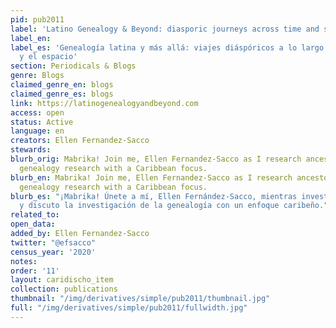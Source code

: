 ```yaml
---
pid: pub2011
label: 'Latino Genealogy & Beyond: diasporic journeys across time and space'
label_en:
label_es: 'Genealogía latina y más allá: viajes diáspóricos a lo largo del tiempo
  y el espacio'
section: Periodicals & Blogs
genre: Blogs
claimed_genre_en: blogs
claimed_genre_es: blogs
link: https://latinogenealogyandbeyond.com
access: open
status: Active
language: en
creators: Ellen Fernandez-Sacco
stewards:
blurb_orig: Mabrika! Join me, Ellen Fernandez-Sacco as I research ancestors and discuss
  genealogy research with a Caribbean focus.
blurb_en: Mabrika! Join me, Ellen Fernandez-Sacco as I research ancestors and discuss
  genealogy research with a Caribbean focus.
blurb_es: "¡Mabrika! Únete a mí, Ellen Fernández-Sacco, mientras investigo a los antepasados
  ​​y discuto la investigación de la genealogía con un enfoque caribeño."
related_to:
open_data:
added_by: Ellen Fernandez-Sacco
twitter: "@efsacco"
census_year: '2020'
notes:
order: '11'
layout: caridischo_item
collection: publications
thumbnail: "/img/derivatives/simple/pub2011/thumbnail.jpg"
full: "/img/derivatives/simple/pub2011/fullwidth.jpg"
---
```

